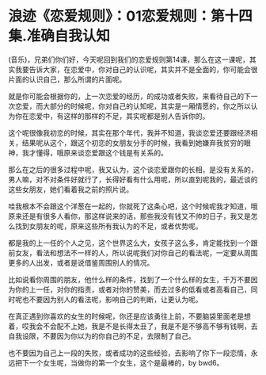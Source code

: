 # 浪迹《恋爱规则》：01恋爱规则：第十四集.准确自我认知

(音乐)，兄弟们你们好，今天呢回到我们的恋爱规则第14课，那么在这一课呢，其实我要告诉大家，在恋爱中，你对自己的认识呢，其实并不是全面的，你可能会很片面的认识自己，那么所谓的片面呢。

就是你可能会根据你的，上一次恋爱的经历，的成功或者失败，来看待自己的下一次恋爱，而大部分的时候呢，你对自己的认知呢，其实是一厢情愿的，你之所以认为你在恋爱中，有这样的那样的不足，其实呢都是别人告诉你的。

这个呢很像我初恋的时候，其实在那个年代，我并不知道，我谈恋爱还要跟经济相关，结果呢从这个，跟这个初恋的女朋友分手的时候，我看到她嫌弃我贫穷的眼神，我才懂得，哦原来谈恋爱跟这个钱是有关系的。

那么在之后的很多过程中呢，我又认为，这个谈恋爱跟你的长相，是没有关系的，男人嘛，对不对条件好就行了，长得好看有什么用呢，所以直到呢我的，最近谈的这些女朋友，她们看着我之前的照片说。

哇我根本不会跟这个洋葱在一起的，你就死了这条心吧，这个时候呢我才知道，哦原来还是有很多人看你，那这样说来的话，那些我没有钱又不帅的日子，我又是怎么找到女朋友的呢，原来这些所有我认为的不足，或者优势呢。

都是我的上一任的个人之见，这个世界这么大，女孩子这么多，肯定能找到一个跟前女友，看法和想法不一样的人，所以说呢我们对你自己的看法呢，一定要从周围更多的人出发，或者是说借鉴周围别人的情况。

比如说看你周围的朋友，他什么样的条件，找到了一个什么样的女生，千万不要因为你的上一任，对你的指责，或者对你的赞美，而去过多的低看或者高看自己，同时呢也不要因为别人的看法呢，影响自己的判断，让更认为呢。

在真正遇到你喜欢的女生的时候呢，你还是应该勇往上前，不要脑袋里面老是想着，哎我会不会配不上她，我是不是长得太丑了，我是不是不够高不够有钱啊，去自我设限，不要因为你以为的你自己的不足，去限制了自己。

也不要因为自己上一段的失败，或者成功的这些经验，去影响了你下一段恋情，永远把下一个女生呢，当做你的第一个女生，这个是最棒的，by bwd6。

